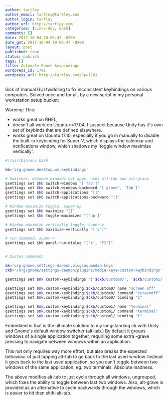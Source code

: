 ```yaml
---
author: tartley
author_email: tartley@tartley.com
author_login: tartley
author_url: http://tartley.com
categories: [Linux-dev, Bash]
comments: []
date: 2017-10-04 20:06:47 -0500
date_gmt: 2017-10-04 19:06:47 -0500
layout: post
published: true
status: publish
tags: []
title: Automate Gnome keybindings
wordpress_id: 1701
wordpress_url: http://tartley.com/?p=1701
---
```


Sick of manual GUI twiddling to fix inconsistent keybindings on various
computers. Solved once and for all, by a new script in my personal
workstation setup bucket:

Warning: This:

-   works great on RHEL,
-   doesn't all work on Ubuntu&lt;=17.04, I suspect because Unity has
    it's own set of keybinds that are defined elsewhere.
-   works great on Ubuntu 17.10. especially if you go in manually to
    disable the built-in keybinding for Super-V, which displays the
    calendar and notifications window, which shadows my 'toggle window
    maximize vertically'.

``` bash
#!/usr/bin/env bash

kb='org.gnome.desktop.wm.keybindings'

# Switcher, between windows not apps, uses alt-tab and alt-grave
gsettings set $kb switch-windows "['Tab']"
gsettings set $kb switch-windows-backward "['grave', 'Tab']"
gsettings set $kb switch-applications "[]"
gsettings set $kb switch-applications-backward "[]"

# Window maximize toggle, super-up
gsettings set $kb maximize "[]"
gsettings set $kb toggle-maximized "['Up']"

# Window maximize vertically toggle, super-v
gsettings set $kb maximize-vertically "['v']"

# run command, super-r
gsettings set $kb panel-run-dialog "['r', 'F2']"


# Custom commands

mk='org.gnome.settings-daemon.plugins.media-keys'
ckb='/org/gnome/settings-daemon/plugins/media-keys/custom-keybindings'

gsettings set $mk custom-keybindings "['$ckb/custom0/', '$ckb/custom1/']"

gsettings set $mk.custom-keybinding:$ckb/custom0/ name "screen off"
gsettings set $mk.custom-keybinding:$ckb/custom0/ command "screenoff"
gsettings set $mk.custom-keybinding:$ckb/custom0/ binding "z"

gsettings set $mk.custom-keybinding:$ckb/custom1/ name "terminal"
gsettings set $mk.custom-keybinding:$ckb/custom1/ command "terminal"
gsettings set $mk.custom-keybinding:$ckb/custom1/ binding "t"
```

Embedded in that is the ultimate solution to my longstanding irk with
Unity and Gnome's default window switcher (alt-tab.) By default it
groups windows of a single application together, requiring some extra
-grave pressing to navigate between windows within an application.

This not only requires way more effort, but also breaks the expected
behaviour of just tapping alt-tab to go back to the last used window.
Instead it goes back to the last used application, so you can't toggle
between two windows of the same application, eg. two terminals. Absolute
madness.

The above modifies alt-tab to just cycle through all windows, ungrouped,
which fixes the ability to toggle between last two windows. Also,
alt-grave is provided as an alternative to cycle backwards through the
windows, which is easier to hit than shift-alt-tab.
